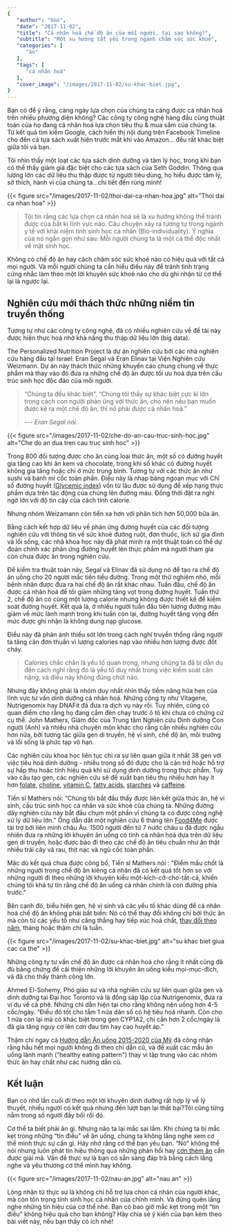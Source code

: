 ```yaml
---
{
   "author": "boo",
   "date": "2017-11-02",
   "title": "Cá nhân hoá chế độ ăn của mỗi người, tại sao không?",
   "subtitle": "Một xu hướng tất yếu trong ngành chăm sóc sức khoẻ",
   "categories": [
      "ăn"
   ],
   "tags": [
      "cá nhân hoá"
   ],
   "cover_image": "/images/2017-11-02/su-khac-biet.jpg",
}
---
```


Bạn có để ý rằng, càng ngày lựa chọn của chúng ta càng được cá nhân hoá trên nhiều phương diện không? Các công ty công nghệ hàng đầu cùng thuật toán của họ đang cá nhân hoá lựa chọn tiêu thụ & mua sắm của chúng ta. Từ kết quả tìm kiếm Google, cách hiển thị nội dung trên Facebook Timeline cho đến cá tựa sách xuất hiện trước mắt khi vào Amazon... đều rất khác biệt giữa tôi và bạn.

Tôi nhìn thấy một loạt các tựa sách dinh dưỡng và tâm lý học, trong khi bạn có thể thấy giảm giá đặc biệt cho các tựa sách của Seth Goddin. Thông qua lượng lớn các dữ liệu thu thập được từ người tiêu dùng, họ hiểu được tâm lý, sở thích, hành vi của chúng ta...chi tiết đến rùng mình!

{{< figure src="/images/2017-11-02/thoi-dai-ca-nhan-hoa.jpg" alt="Thoi dai ca nhan hoa" >}}

> Tôi tin rằng các lựa chọn cá nhân hoá sẽ là xu hướng không thể tránh được của bất kì lĩnh vực nào. Câu chuyện xảy ra tương tự trong ngành y tế với khái niệm tính sinh học cá nhân (Bio-individuality). Ý nghĩa của nó ngắn gọn như sau: Mỗi người chúng ta là một cá thể độc nhất về mặt sinh học.

Không có chế độ ăn hay cách chăm sóc sức khoẻ nào có hiệu quả với tất cả mọi người. Và mỗi người chúng ta cần hiểu điều này để tránh tình trạng cứng nhắc làm theo một lời khuyên sức khoẻ nào cho dù ghi nhận từ cơ thể lại là ngược lại.

## Nghiên cứu mới thách thức những niềm tin truyền thống

Tương tự như các công ty công nghệ, đã có nhiều nghiên cứu về đề tài này được hiện thực hoá nhờ khả năng thu thập dữ liệu lớn (big data).

The Personalized Nutrition Project là dự án nghiên cứu bởi các nhà nghiên cứu hàng đầu tại Israel: Eran Segal và Eran Elinav tại Viện Nghiên cứu Weizmann. Dự án này thách thức những khuyến cáo chung chung về thực phẩm mà thay vào đó đưa ra những chế độ ăn được tối ưu hoá dựa trên cấu trúc sinh học độc đáo của mỗi người.

> “Chúng ta đều khác biệt”, “Chúng tôi thấy sự khác biệt cực kì lớn trong cách con người phản ứng với thức ăn, cho nên nếu bạn muốn được kê ra một chế độ ăn, thì nó phải được cá nhân hoá.”
>
> --- <cite>Eran Segal nói.</cite>

{{< figure src="/images/2017-11-02/che-do-an-cau-truc-sinh-hoc.jpg" alt="Che do an dua tren cau truc sinh hoc" >}}

Trong 800 đối tượng được cho ăn cùng loại thức ăn, một số có đường huyết gia tăng cao khi ăn kem và chocolate, trong khi số khác có đường huyết không gia tăng hoặc chỉ ở mức trung bình. Tương tự với các thức ăn như sushi và bánh mì cốc toàn phần. Điều này là nhạp báng ngoạn mục với Chỉ số đường huyết (<a href="https://www.health.harvard.edu/healthy-eating/glycemic-index-and-glycemic-load-for-100-foods" target="_blank">Glycemic index</a>) vốn từ lâu được sử dụng để xếp hạng thực phẩm dựa trên tác động của chúng lên đường máu. Đồng thời đặt ra nghi ngờ lớn với độ tin cậy của cách tính calorie.

Nhưng nhóm Weizamann còn tiến xa hơn với phân tích hơn 50,000 bữa ăn.

Bằng cách kết hợp dữ liệu về phản ứng đường huyết của các đối tượng nghiên cứu với thông tin về sức khoẻ đường ruột, đơn thuốc, lịch sử gia đình và lối sống, các nhà khoa học này đã phát minh ra một thuật toán có thể dự đoán chính xác phản ứng đường huyết lên thực phẩm mà người tham gia còn chưa được ăn trong nghiên cứu.

Để kiểm tra thuật toán này, Segal và Elinav đã sử dụng nó để tạo ra chế độ ăn uống cho 20 người mắc tiền tiểu đường. Trong một thử nghiệm nhỏ, mỗi bệnh nhân được đưa ra hai chế độ ăn rất khác nhau. Tuần đầu, chế độ ăn được cá nhân hoá để tối giảm những tăng vọt trong đường huyết. Tuần thứ 2, chế độ ăn có cùng một lượng calorie nhưng không được thiết kế để kiểm soát đường huyết. Kết quả là, ở nhiều người tuần đầu tiên lượng đường máu giảm về mức lành mạnh trong khi tuần còn lại, đường huyết tăng vọng đến mức được ghi nhận là không dung nạp glucose.

Điều này đã phản ánh thiếu sót lớn trong cách nghĩ truyền thống rằng người ta tăng cân đơn thuần vì lượng calories nạp vào nhiều hơn lượng được đốt cháy.

> Calories chắc chắn là yếu tố quan trọng, nhưng chúng ta đã bị dẫn dụ đến cách nghĩ rằng đó là yếu tố duy nhất trong việc kiểm soát cân nặng, và điều này không đúng chút nào.

Nhưng đây không phải là nhóm duy nhất nhìn thấy tiềm năng hứa hẹn của lĩnh vực tư vấn dinh dưỡng cá nhân hoá. Những công ty như Vitagene, Nutrigenomix hay DNAFit đã đưa ra dịch vụ này rồi. Tuy nhiên, cũng có quan điểm cho rằng họ đang cầm đèn chạy trước ô tô khi chưa có chứng cứ cụ thể. John Mathers, Giảm đốc của Trung tâm Nghiên cứu Dinh dưỡng Con người (Anh) và nhiều nhà chuyên môn khác cho rằng cần nhiều nghiên cứu hơn nữa, bởi tương tác giữa gen di truyền, hệ vi sinh, chế độ ăn, môi trường và lối sống là phức tạp vô hạn.

Các nghiên cứu khoa học liên tục chỉ ra sự liên quan giữa ít nhất 38 gen với việc tiêu hoá dinh dưỡng - nhiều trong số đó được cho là cản trở hoặc hỗ trợ sự hấp thu hoặc tính hiệu quả khi sử dụng dinh dưỡng trong thực phẩm. Tuỳ vào cấu tạo gen, các nghiên cứu sẽ đề xuất bạn tiêu thụ nhiều hơn hay ít hơn <a href="http://ghr.nlm.nih.gov/gene/MTHFR" target="_blank">folate</a>, <a href="http://www.karger.com/Article/FullText/337310" target="_blank">choline</a>, <a href="http://www.ncbi.nlm.nih.gov/pubmed/21152927" target="_blank">vitamin C</a>, <a href="http://www.ncbi.nlm.nih.gov/pubmed/20409549" target="_blank">fatty acids</a>, <a href="http://jn.nutrition.org/content/142/5/853.abstract" target="_blank">starches</a> và <a href="http://www.ncbi.nlm.nih.gov/pubmed/16522833" target="_blank">caffeine</a>.

Tiến sĩ Mathers nói: “Chúng tôi bắt đầu thấy được liên kết giữa thức ăn, hệ vi sinh, cấu trúc sinh học cá nhân và sức khoẻ của chúng ta. Những đường dây nghiên cứu này bắt đầu chụm một phần vì chúng ta có được công nghệ xử lý dữ liệu lớn.” Ông dẫn dắt một nghiên cứu 6 tháng tên <a href="http://www.food4me.org/" target="_blank">Food4Me</a> được tài trợ bởi liên minh châu  Âu. 1500 người đến từ 7 nước châu  u đã được ngẫu nhiên đưa ra những lời khuyên ăn uống có tính cá nhân hoá dựa trên dữ liệu gen di truyền, hoặc được bảo đi theo các chế độ ăn tiêu chuẩn như ăn thật nhiều trái cây và rau, thịt nạc và ngũ cốc toàn phần.

Mặc dù kết quả chưa được công bố,  Tiến sĩ Mathers nói : "Điểm mấu chốt là những người trong chế độ ăn kiêng cá nhân đã có kết quả tốt hơn so với những người đi theo những lời khuyên kiểu một-kích-cỡ-cho-tất-cả, khiến chúng tôi khá tự tin rằng chế độ ăn uống cá nhân chính là con đường phía trước."

Bên cạnh đó, biểu hiện gen, hệ vi sinh và các yếu tố khác dùng để cá nhân hoá chế độ ăn không phải bất biến: Nó có thể thay đổi không chỉ bởi thức ăn mà còn từ các yếu tố như căng thẳng hay tiếp xúc hoá chất, <a href="http://www.nature.com/nature/journal/v505/n7484/abs/nature12820.html" target="_blank">thay đổi theo năm</a>, tháng hoặc thậm chí là tuần.

{{< figure src="/images/2017-11-02/su-khac-biet.jpg" alt="su khac biet giua cac ca the" >}}

Những công ty tư vấn chế độ ăn được cá nhân hoá cho rằng ít nhất cũng đã đủ bằng chứng để cải thiện những lời khuyên ăn uống kiểu mọi-mục-đích, và đã cho thấy thành công lớn.

Ahmed El-Sohemy, Phó giáo sư và nhà nghiên cứu sự liên quan giữa gen và dinh dưỡng tại Đại học Toronto và là đồng sáp lập của Nutrigenomix, đưa ra ví dụ về cà phê. Những chỉ dẫn hiện tại cho rằng không nên uống hơn 4-5 cốc/ngày. “Điều đó tốt cho tầm 1 nửa dân số có hệ tiêu hoá nhanh. Còn cho 1 nửa còn lại mà có khác biệt trong gen CYP1A2, chỉ cần hơn 2 cốc/ngày là đã gia tăng nguy cơ lên cơn đau tìm hay cao huyết áp.”

Thậm chí ngay cả <a href="http://health.gov/dietaryguidelines/2015/guidelines" target="_blank">Hướng dẫn Ăn uống 2015-2020 của Mỹ</a> đã công nhận rằng hầu hết mọi người không đi theo chỉ dẫn cũ, và đề xuất các mẫu ăn uống lành mạnh (“healthy eating pattern") thay vì tập trung vào các nhóm thức ăn hay chất như các hướng dẫn cũ.

## Kết luận

Bạn có nhớ lần cuối đi theo một lời khuyên dinh dưỡng rất hợp lý về lý thuyết, nhiều người có kết quả nhưng đến lượt bạn lại thất bại?Tôi cũng từng nằm trong số người đầy bối rối đó.

Cơ thể ta biết phải ăn gì. Nhưng não ta lại mắc sai lầm. Khi chúng ta bị mắc kẹt trong những “tín điều” về ăn uống, chúng ta không lắng nghe xem cơ thể mình thực sự cần gì. Hãy nhớ rằng cơ thể bạn yêu bạn. “Nó" không thể nói nhưng luôn phát tín hiệu thông qua những phản hồi hay <a href="/posts/8-nguyen-nhan-gay-them-an" target="_blank">cơn thèm ăn</a> cần được giải mã. Vấn đề thực sự là bạn có sẵn sàng đáp trả bằng cách lắng nghe và yêu thương cơ thể mình hay không.

{{< figure src="/images/2017-11-02/nau-an.jpg" alt="nau an" >}}

Lòng nhân từ thực sự là không chỉ hỗ trợ lựa chọn cá nhân của người khác, mà còn tôn trọng tính sinh học cá nhân của chính mình. Và đừng quên lắng nghe những tín hiệu của cơ thể nhé.
Bạn có bao giờ mắc kẹt trong một “tín điều” không hiệu quả cho bạn  không? Hãy chia sẻ ý kiến của bạn kèm theo bài viết này, nếu bạn thấy có ích nhé!
